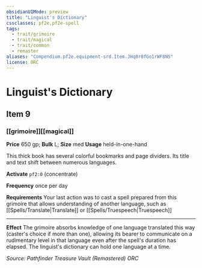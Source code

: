 ```yaml
---
obsidianUIMode: preview
title: "Linguist's Dictionary"
cssclasses: pf2e,pf2e-spell
tags:
  - trait/grimoire
  - trait/magical
  - trait/common
  - remaster
aliases: "Compendium.pf2e.equipment-srd.Item.JHq8r0fGo1rWF8NS"
license: ORC
---
```

# Linguist's Dictionary
## Item 9
### [[grimoire]][[magical]]


**Price** 650 gp; 
**Bulk** L; **Size** med
**Usage** held-in-one-hand

This thick book has several colorful bookmarks and page dividers. Its title and text shift between numerous languages.

**Activate** `pf2:0` (concentrate)

**Frequency** once per day

**Requirements** Your last action was to cast a spell prepared from this grimoire that allows understanding of another language, such as [[Spells/Translate|Translate]] or [[Spells/Truespeech|Truespeech]]

* * *

**Effect** The grimoire absorbs knowledge of one language translated this way (caster's choice if more than one), allowing its bearer to communicate on a rudimentary level in that language even after the spell's duration has elapsed. The linguist's dictionary can hold one language at a time.

*Source: Pathfinder Treasure Vault (Remastered)*
*ORC*